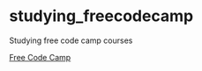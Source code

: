 # studying_freecodecamp
Studying free code camp courses

[Free Code Camp](https://www.freecodecamp.org/learn)
